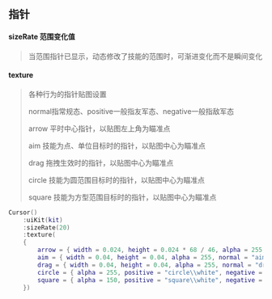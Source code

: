 ## 指针

#### sizeRate 范围变化值

> 当范围指针已显示，动态修改了技能的范围时，可渐进变化而不是瞬间变化

#### texture

> 各种行为的指针贴图设置
>
> normal指常规态、positive一般指友军态、negative一般指敌军态
>
> arrow 平时中心指针，以贴图左上角为瞄准点
>
> aim 技能为点、单位目标时的指针，以贴图中心为瞄准点
>
> drag 拖拽生效时的指针，以贴图中心为瞄准点
>
> circle 技能为圆范围目标时的指针，以贴图中心为瞄准点
>
> square 技能为方型范围目标时的指针，以贴图中心为瞄准点

```lua
Cursor()
    :uiKit(kit)
    :sizeRate(20)
    :texture(
    {
        arrow = { width = 0.024, height = 0.024 * 68 / 46, alpha = 255, normal = "arrow\\normal", positive = "arrow\\focus", negative = "arrow\\attack" },
        aim = { width = 0.04, height = 0.04, alpha = 255, normal = "aim\\white", positive = "aim\\green", negative = "aim\\red", neutral = "aim\\gold" },
        drag = { width = 0.04, height = 0.04, alpha = 255, normal = "drag\\normal" },
        circle = { alpha = 255, positive = "circle\\white", negative = "circle\\red" },
        square = { alpha = 150, positive = "square\\white", negative = "square\\red" },
    })
```
